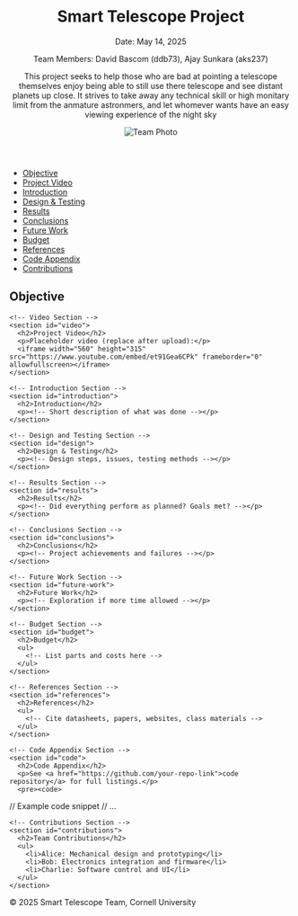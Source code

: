 <!DOCTYPE html>
<html lang="en">
<head>
  <meta charset="UTF-8">
  <meta http-equiv="X-UA-Compatible" content="IE=edge">
  <meta name="viewport" content="width=device-width, initial-scale=1.0">
  <link rel="stylesheet" href="css/style.css">
</head>
<body>
  <!-- Header -->
  <header>
    <h1>Smart Telescope Project</h1>
    <p>Date: May 14, 2025</p>
    <p>Team Members: David Bascom (ddb73), Ajay Sunkara (aks237)</p>
    <p>This project seeks to help those who are bad at pointing a telescope themselves enjoy being able to still use there telescope and see distant planets up           close. It strives to take away any technical skill or high monitary limit from the anmature astronmers, and let whomever wants have an easy viewing                experience of the night sky</p>
    <img src="img/team_photo.jpg" alt="Team Photo" />
  </header>

  <!-- Navigation -->
  <nav>
    <ul>
      <li><a href="#objective">Objective</a></li>
      <li><a href="https://www.youtube.com/watch?v=et91Gea6CPk" target="_blank">Project Video</a></li>
      <li><a href="#introduction">Introduction</a></li>
      <li><a href="#design">Design & Testing</a></li>
      <li><a href="#results">Results</a></li>
      <li><a href="#conclusions">Conclusions</a></li>
      <li><a href="#future-work">Future Work</a></li>
      <li><a href="#budget">Budget</a></li>
      <li><a href="#references">References</a></li>
      <li><a href="#code">Code Appendix</a></li>
      <li><a href="#contributions">Contributions</a></li>
    </ul>
  </nav>

  <main>
    <!-- Objective Section -->
    <section id="objective">
      <h2>Objective</h2>
      <p><!-- Succinct 3-4 line problem statement here --></p>
    </section>

    <!-- Video Section -->
    <section id="video">
      <h2>Project Video</h2>
      <p>Placeholder video (replace after upload):</p>
      <iframe width="560" height="315" src="https://www.youtube.com/embed/et91Gea6CPk" frameborder="0" allowfullscreen></iframe>
    </section>

    <!-- Introduction Section -->
    <section id="introduction">
      <h2>Introduction</h2>
      <p><!-- Short description of what was done --></p>
    </section>

    <!-- Design and Testing Section -->
    <section id="design">
      <h2>Design & Testing</h2>
      <p><!-- Design steps, issues, testing methods --></p>
    </section>

    <!-- Results Section -->
    <section id="results">
      <h2>Results</h2>
      <p><!-- Did everything perform as planned? Goals met? --></p>
    </section>

    <!-- Conclusions Section -->
    <section id="conclusions">
      <h2>Conclusions</h2>
      <p><!-- Project achievements and failures --></p>
    </section>

    <!-- Future Work Section -->
    <section id="future-work">
      <h2>Future Work</h2>
      <p><!-- Exploration if more time allowed --></p>
    </section>

    <!-- Budget Section -->
    <section id="budget">
      <h2>Budget</h2>
      <ul>
        <!-- List parts and costs here -->
      </ul>
    </section>

    <!-- References Section -->
    <section id="references">
      <h2>References</h2>
      <ul>
        <!-- Cite datasheets, papers, websites, class materials -->
      </ul>
    </section>

    <!-- Code Appendix Section -->
    <section id="code">
      <h2>Code Appendix</h2>
      <p>See <a href="https://github.com/your-repo-link">code repository</a> for full listings.</p>
      <pre><code>
// Example code snippet
// ...
      </code></pre>
    </section>

    <!-- Contributions Section -->
    <section id="contributions">
      <h2>Team Contributions</h2>
      <ul>
        <li>Alice: Mechanical design and prototyping</li>
        <li>Bob: Electronics integration and firmware</li>
        <li>Charlie: Software control and UI</li>
      </ul>
    </section>
  </main>

  <!-- Footer -->
  <footer>
    <p>&copy; 2025 Smart Telescope Team, Cornell University</p>
  </footer>
</body>
</html>
